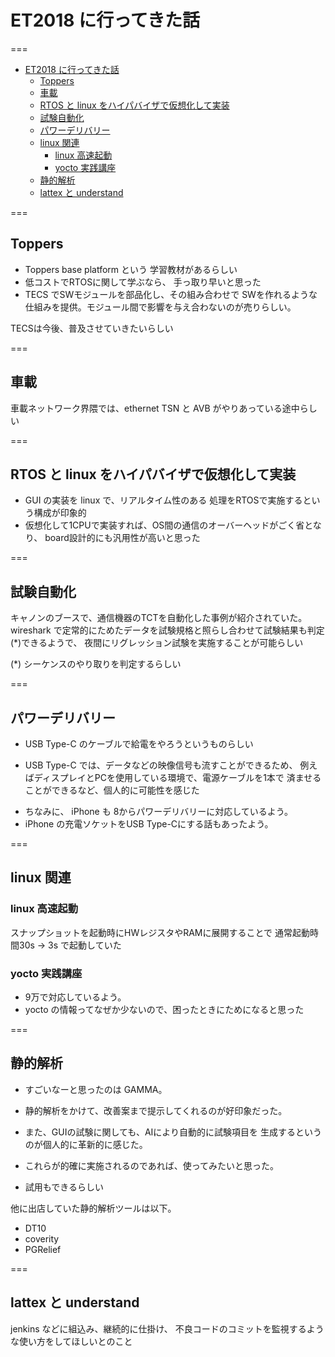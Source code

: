 # ET2018 に行ってきた話

===

<!-- TOC -->

- [ET2018 に行ってきた話](#et2018)
  - [Toppers](#toppers)
  - [車載](#)
  - [RTOS と linux をハイパバイザで仮想化して実装](#rtos--linux)
  - [試験自動化](#)
  - [パワーデリバリー](#)
  - [linux 関連](#linux)
    - [linux 高速起動](#linux)
    - [yocto 実践講座](#yocto)
  - [静的解析](#)
  - [lattex と understand](#lattex--understand)

<!-- /TOC -->

===

## Toppers

- Toppers base platform という
  学習教材があるらしい
- 低コストでRTOSに関して学ぶなら、
  手っ取り早いと思った
- TECS でSWモジュールを部品化し、その組み合わせで
  SWを作れるような仕組みを提供。モジュール間で影響を与え合わないのが売りらしい。

TECSは今後、普及させていきたいらしい

===

## 車載

車載ネットワーク界隈では、ethernet TSN と AVB がやりあっている途中らしい

===

## RTOS と linux をハイパバイザで仮想化して実装

- GUI の実装を linux で、リアルタイム性のある
  処理をRTOSで実施するという構成が印象的
- 仮想化して1CPUで実装すれば、OS間の通信のオーバーヘッドがごく省となり、
  board設計的にも汎用性が高いと思った

===

## 試験自動化

キャノンのブースで、通信機器のTCTを自動化した事例が紹介されていた。
wireshark で定常的にためたデータを試験規格と照らし合わせて試験結果も判定(*)できるようで、
夜間にリグレッション試験を実施することが可能らしい

(*) シーケンスのやり取りを判定するらしい

===

## パワーデリバリー

- USB Type-C のケーブルで給電をやろうというものらしい

- USB Type-C では、データなどの映像信号も流すことができるため、
  例えばディスプレイとPCを使用している環境で、電源ケーブルを1本で
  済ませることができるなど、個人的に可能性を感じた

>>>

- ちなみに、 iPhone も 8からパワーデリバリーに対応しているよう。
- iPhone の充電ソケットをUSB Type-Cにする話もあったよう。

===

## linux 関連

### linux 高速起動

スナップショットを起動時にHWレジスタやRAMに展開することで
通常起動時間30s → 3s で起動していた

### yocto 実践講座

- 9万で対応しているよう。
- yocto の情報ってなぜか少ないので、困ったときにためになると思った

===

## 静的解析

- すごいなーと思ったのは GAMMA。

- 静的解析をかけて、改善案まで提示してくれるのが好印象だった。

- また、GUIの試験に関しても、AIにより自動的に試験項目を
  生成するというのが個人的に革新的に感じた。

- これらが的確に実施されるのであれば、使ってみたいと思った。

- 試用もできるらしい

>>>

他に出店していた静的解析ツールは以下。

- DT10
- coverity
- PGRelief

===

## lattex と understand

jenkins などに組込み、継続的に仕掛け、
不良コードのコミットを監視するような使い方をしてほしいとのこと